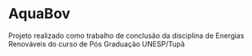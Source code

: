# AquaBov
Projeto realizado como trabalho de conclusão da disciplina de Energias Renováveis do curso de Pós Graduação UNESP/Tupã
